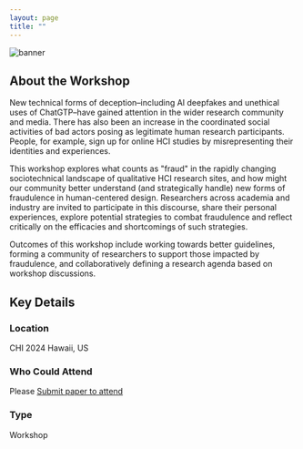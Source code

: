 ```yaml
---
layout: page
title: ""
---
```


![banner](assets/SampleBannerImageWorkshop.png)
## About the Workshop

New technical forms of deception–including AI deepfakes and unethical uses of ChatGTP–have gained attention in the wider research community and media. There has also been an increase in the coordinated social activities of bad actors posing as legitimate human research participants. People, for example, sign up for online HCI studies by misrepresenting their identities and experiences. 

This workshop explores what counts as "fraud" in the rapidly changing sociotechnical landscape of qualitative HCI research sites, and how might our community better understand (and strategically handle) new forms of fraudulence in human-centered design. Researchers across academia and industry are invited to participate in this discourse, share their personal experiences, explore potential strategies to combat fraudulence and reflect critically on the efficacies and shortcomings of such strategies. 

Outcomes of this workshop include working towards better guidelines, forming a community of researchers to support those impacted by fraudulence, and collaboratively defining a research agenda based on workshop discussions. 

## Key Details
### Location
CHI 2024 Hawaii, US

### Who Could Attend
Please [Submit paper to attend](https://fraud-in-hci.github.io/for-attendees/)

### Type 
Workshop




